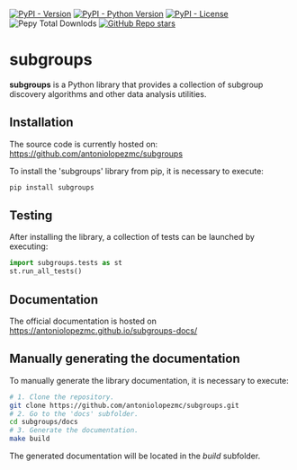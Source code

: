 [![PyPI - Version](https://img.shields.io/pypi/v/subgroups)](https://pypi.org/project/subgroups/) [![PyPI - Python Version](https://img.shields.io/pypi/pyversions/subgroups)](https://pypi.org/project/subgroups/) [![PyPI - License](https://img.shields.io/pypi/l/subgroups)](https://pypi.org/project/subgroups/) ![Pepy Total Downlods](https://img.shields.io/pepy/dt/subgroups)
 [![GitHub Repo stars](https://img.shields.io/github/stars/antoniolopezmc/subgroups)](https://github.com/antoniolopezmc/subgroups)

# subgroups

**subgroups** is a Python library that provides a collection of subgroup discovery algorithms and other data analysis utilities.

## Installation

The source code is currently hosted on: https://github.com/antoniolopezmc/subgroups

To install the 'subgroups' library from pip, it is necessary to execute:

```sh
pip install subgroups
```

## Testing

After installing the library, a collection of tests can be launched by executing:

```python
import subgroups.tests as st
st.run_all_tests()
```

## Documentation

The official documentation is hosted on https://antoniolopezmc.github.io/subgroups-docs/

## Manually generating the documentation

To manually generate the library documentation, it is necessary to execute:

```sh
# 1. Clone the repository.
git clone https://github.com/antoniolopezmc/subgroups.git
# 2. Go to the 'docs' subfolder.
cd subgroups/docs
# 3. Generate the documentation.
make build
```

The generated documentation will be located in the *build* subfolder.

